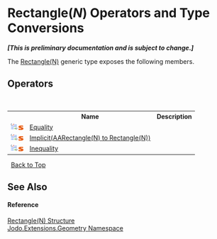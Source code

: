 # Rectangle(*N*) Operators and Type Conversions
 _**\[This is preliminary documentation and is subject to change.\]**_

The <a href="T_Jodo_Extensions_Geometry_Rectangle_1">Rectangle(N)</a> generic type exposes the following members.


## Operators
&nbsp;<table><tr><th></th><th>Name</th><th>Description</th></tr><tr><td>![Public operator](media/puboperator.gif "Public operator")![Static member](media/static.gif "Static member")</td><td><a href="M_Jodo_Extensions_Geometry_Rectangle_1_op_Equality">Equality</a></td><td /></tr><tr><td>![Public operator](media/puboperator.gif "Public operator")![Static member](media/static.gif "Static member")</td><td><a href="M_Jodo_Extensions_Geometry_Rectangle_1_op_Implicit">Implicit(AARectangle(N) to Rectangle(N))</a></td><td /></tr><tr><td>![Public operator](media/puboperator.gif "Public operator")![Static member](media/static.gif "Static member")</td><td><a href="M_Jodo_Extensions_Geometry_Rectangle_1_op_Inequality">Inequality</a></td><td /></tr></table>&nbsp;
<a href="#rectangle(*n*)-operators-and-type-conversions">Back to Top</a>

## See Also


#### Reference
<a href="T_Jodo_Extensions_Geometry_Rectangle_1">Rectangle(N) Structure</a><br /><a href="N_Jodo_Extensions_Geometry">Jodo.Extensions.Geometry Namespace</a><br />